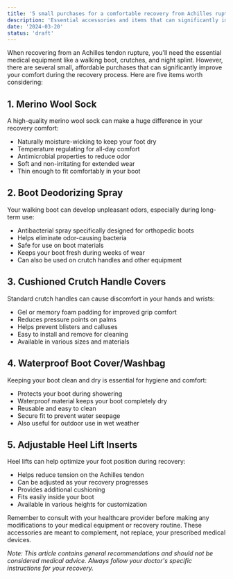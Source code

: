 ```yaml
---
title: '5 small purchases for a comfortable recovery from Achilles rupture'
description: 'Essential accessories and items that can significantly improve your comfort during Achilles tendon rupture recovery'
date: '2024-03-20'
status: 'draft'
---
```


When recovering from an Achilles tendon rupture, you'll need the essential medical equipment like a walking boot, crutches, and night splint. However, there are several small, affordable purchases that can significantly improve your comfort during the recovery process. Here are five items worth considering:

## 1. Merino Wool Sock

A high-quality merino wool sock can make a huge difference in your recovery comfort:

- Naturally moisture-wicking to keep your foot dry
- Temperature regulating for all-day comfort
- Antimicrobial properties to reduce odor
- Soft and non-irritating for extended wear
- Thin enough to fit comfortably in your boot

## 2. Boot Deodorizing Spray

Your walking boot can develop unpleasant odors, especially during long-term use:

- Antibacterial spray specifically designed for orthopedic boots
- Helps eliminate odor-causing bacteria
- Safe for use on boot materials
- Keeps your boot fresh during weeks of wear
- Can also be used on crutch handles and other equipment

## 3. Cushioned Crutch Handle Covers

Standard crutch handles can cause discomfort in your hands and wrists:

- Gel or memory foam padding for improved grip comfort
- Reduces pressure points on palms
- Helps prevent blisters and calluses
- Easy to install and remove for cleaning
- Available in various sizes and materials

## 4. Waterproof Boot Cover/Washbag

Keeping your boot clean and dry is essential for hygiene and comfort:

- Protects your boot during showering
- Waterproof material keeps your boot completely dry
- Reusable and easy to clean
- Secure fit to prevent water seepage
- Also useful for outdoor use in wet weather

## 5. Adjustable Heel Lift Inserts

Heel lifts can help optimize your foot position during recovery:

- Helps reduce tension on the Achilles tendon
- Can be adjusted as your recovery progresses
- Provides additional cushioning
- Fits easily inside your boot
- Available in various heights for customization

Remember to consult with your healthcare provider before making any modifications to your medical equipment or recovery routine. These accessories are meant to complement, not replace, your prescribed medical devices.

*Note: This article contains general recommendations and should not be considered medical advice. Always follow your doctor's specific instructions for your recovery.*
